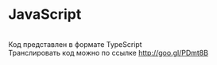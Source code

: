 # JavaScript
<br>Код представлен  в формате  TypeScript
<br>Транслировать код можно по ссылке http://goo.gl/PDmt8B
